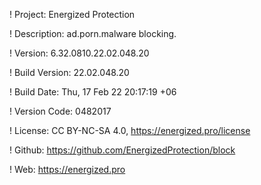 ! Project: Energized Protection

! Description: ad.porn.malware blocking.

! Version: 6.32.0810.22.02.048.20

! Build Version: 22.02.048.20

! Build Date: Thu, 17 Feb 22 20:17:19 +06

! Version Code: 0482017

! License: CC BY-NC-SA 4.0, https://energized.pro/license

! Github: https://github.com/EnergizedProtection/block

! Web: https://energized.pro

